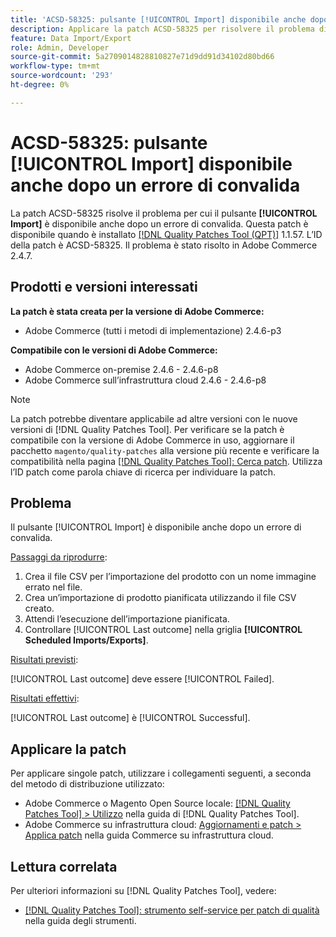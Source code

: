 ```yaml
---
title: 'ACSD-58325: pulsante [!UICONTROL Import] disponibile anche dopo un errore di convalida'
description: Applicare la patch ACSD-58325 per risolvere il problema di Adobe Commerce per cui il pulsante [!UICONTROL Import] è disponibile anche dopo un errore di convalida.
feature: Data Import/Export
role: Admin, Developer
source-git-commit: 5a2709014828810827e71d9dd91d34102d80bd66
workflow-type: tm+mt
source-wordcount: '293'
ht-degree: 0%

---
```



# ACSD-58325: pulsante [!UICONTROL Import] disponibile anche dopo un errore di convalida

La patch ACSD-58325 risolve il problema per cui il pulsante **[!UICONTROL Import]** è disponibile anche dopo un errore di convalida. Questa patch è disponibile quando è installato [[!DNL Quality Patches Tool (QPT)]](/help/tools/quality-patches-tool/quality-patches-tool-to-self-serve-quality-patches.md) 1.1.57. L’ID della patch è ACSD-58325. Il problema è stato risolto in Adobe Commerce 2.4.7.

## Prodotti e versioni interessati

**La patch è stata creata per la versione di Adobe Commerce:**
* Adobe Commerce (tutti i metodi di implementazione) 2.4.6-p3

**Compatibile con le versioni di Adobe Commerce:**
* Adobe Commerce on-premise 2.4.6 - 2.4.6-p8
* Adobe Commerce sull’infrastruttura cloud 2.4.6 - 2.4.6-p8

>[!NOTE]
>
>La patch potrebbe diventare applicabile ad altre versioni con le nuove versioni di [!DNL Quality Patches Tool]. Per verificare se la patch è compatibile con la versione di Adobe Commerce in uso, aggiornare il pacchetto `magento/quality-patches` alla versione più recente e verificare la compatibilità nella pagina [[!DNL Quality Patches Tool]: Cerca patch](https://experienceleague.adobe.com/tools/commerce-quality-patches/index.html). Utilizza l’ID patch come parola chiave di ricerca per individuare la patch.

## Problema

Il pulsante [!UICONTROL Import] è disponibile anche dopo un errore di convalida.

<u>Passaggi da riprodurre</u>:

1. Crea il file CSV per l’importazione del prodotto con un nome immagine errato nel file.
1. Crea un’importazione di prodotto pianificata utilizzando il file CSV creato.
1. Attendi l’esecuzione dell’importazione pianificata.
1. Controllare [!UICONTROL Last outcome] nella griglia **[!UICONTROL Scheduled Imports/Exports]**.

<u>Risultati previsti</u>:

[!UICONTROL Last outcome] deve essere [!UICONTROL Failed].

<u>Risultati effettivi</u>:

[!UICONTROL Last outcome] è [!UICONTROL Successful].

## Applicare la patch

Per applicare singole patch, utilizzare i collegamenti seguenti, a seconda del metodo di distribuzione utilizzato:

* Adobe Commerce o Magento Open Source locale: [[!DNL Quality Patches Tool] > Utilizzo](/help/tools/quality-patches-tool/usage.md) nella guida di [!DNL Quality Patches Tool].
* Adobe Commerce su infrastruttura cloud: [Aggiornamenti e patch > Applica patch](https://experienceleague.adobe.com/docs/commerce-cloud-service/user-guide/develop/upgrade/apply-patches.html) nella guida Commerce su infrastruttura cloud.


## Lettura correlata

Per ulteriori informazioni su [!DNL Quality Patches Tool], vedere:

* [[!DNL Quality Patches Tool]: strumento self-service per patch di qualità](/help/tools/quality-patches-tool/quality-patches-tool-to-self-serve-quality-patches.md) nella guida degli strumenti.

